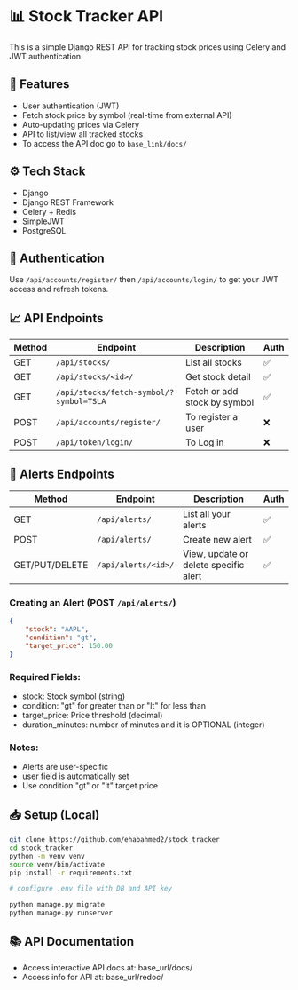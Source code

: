 # 📊 Stock Tracker API

This is a simple Django REST API for tracking stock prices using Celery and JWT authentication.

## 🚀 Features
- User authentication (JWT)
- Fetch stock price by symbol (real-time from external API)
- Auto-updating prices via Celery
- API to list/view all tracked stocks
- To access the API doc go to  `base_link/docs/`


## ⚙️ Tech Stack
- Django
- Django REST Framework
- Celery + Redis
- SimpleJWT
- PostgreSQL

## 🔐 Authentication

Use `/api/accounts/register/` then `/api/accounts/login/` to get your JWT access and refresh tokens.

## 📈 API Endpoints

| Method | Endpoint | Description | Auth |
|--------|----------|-------------|------|
| GET | `/api/stocks/` | List all stocks | ✅ |
| GET | `/api/stocks/<id>/` | Get stock detail | ✅ |
| GET | `/api/stocks/fetch-symbol/?symbol=TSLA` | Fetch or add stock by symbol | ✅ |
| POST | `/api/accounts/register/` | To register a user | ❌ |
| POST | `/api/token/login/` | To Log in | ❌ |



## 🔔 Alerts Endpoints

| Method | Endpoint | Description | Auth |
|--------|----------|-------------|------|
| GET | `/api/alerts/` | List all your alerts | ✅ |
| POST | `/api/alerts/` | Create new alert | ✅ |
| GET/PUT/DELETE | `/api/alerts/<id>/` | View, update or delete specific alert | ✅ |

### Creating an Alert (POST `/api/alerts/`)
```json
{
    "stock": "AAPL",
    "condition": "gt",
    "target_price": 150.00
}
```
### Required Fields:
- stock: Stock symbol (string)
- condition: "gt" for greater than or "lt" for less than
- target_price: Price threshold (decimal)
- duration_minutes: number of minutes and it is OPTIONAL (integer)

### Notes:
- Alerts are user-specific
- user field is automatically set
- Use condition "gt" or "lt" target price


## 📥 Setup (Local)

```bash
git clone https://github.com/ehabahmed2/stock_tracker
cd stock_tracker
python -m venv venv
source venv/bin/activate
pip install -r requirements.txt

# configure .env file with DB and API key

python manage.py migrate
python manage.py runserver
```
## 📚 API Documentation
- Access interactive API docs at: base_url/docs/
- Access info for API at: base_url/redoc/